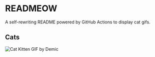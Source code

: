 # READMEOW

A self-rewriting README powered by GitHub Actions to display cat gifs.

## Cats

![Cat Kitten GIF by Demic](https://media3.giphy.com/media/v1.Y2lkPTlhY2QwMmRha3RpNGd1MHdiMGVzd2cxZzV0NWZ3czYxZWhkNDBsM2FvcndkM2ZiZCZlcD12MV9naWZzX3NlYXJjaCZjdD1n/3oriO0OEd9QIDdllqo/200.gif)

